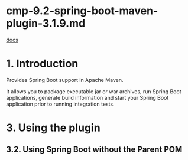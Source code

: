 # cmp-9.2-spring-boot-maven-plugin-3.1.9.md

[docs](https://docs.spring.io/spring-boot/docs/3.1.9/maven-plugin/reference/htmlsingle/#introduction)

# 1. Introduction 

Provides Spring Boot support in Apache Maven.

It allows you to package executable jar or war archives, run Spring Boot applications, generate build information and start your Spring Boot application prior to running integration tests.

# 3. Using the plugin

## 3.2. Using Spring Boot without the Parent POM
